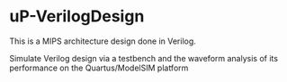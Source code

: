 # uP-VerilogDesign
This is a MIPS architecture design done in Verilog.

Simulate Verilog design via a testbench and the waveform analysis of its performance on the Quartus/ModelSIM platform

